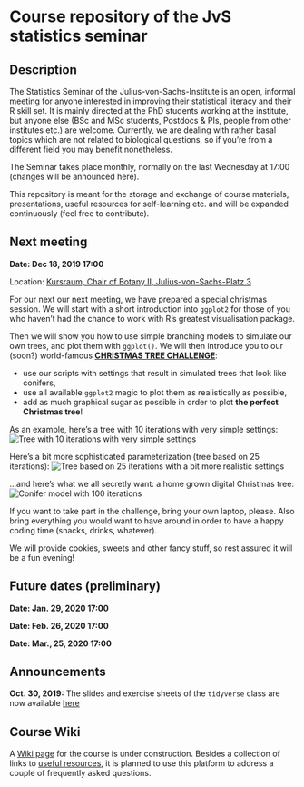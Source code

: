 Course repository of the JvS statistics seminar
================

## Description

The Statistics Seminar of the Julius-von-Sachs-Institute is an open,
informal meeting for anyone interested in improving their statistical
literacy and their R skill set. It is mainly directed at the PhD
students working at the institute, but anyone else (BSc and MSc
students, Postdocs & PIs, people from other institutes etc.) are
welcome. Currently, we are dealing with rather basal topics which are
not related to biological questions, so if you’re from a different field
you may benefit nonetheless.

The Seminar takes place monthly, normally on the last Wednesday at 17:00
(changes will be announced here).

This repository is meant for the storage and exchange of course
materials, presentations, useful resources for self-learning etc. and
will be expanded continuously (feel free to contribute).

## Next meeting

**Date: Dec 18, 2019 17:00**

Location: [Kursraum, Chair of Botany II,
Julius-von-Sachs-Platz 3](https://wueaddress.uni-wuerzburg.de/search/map/99992113)

For our next our next meeting, we have prepared a special christmas
session. We will start with a short introduction into `ggplot2` for
those of you who haven’t had the chance to work with R’s greatest
visualisation package.

Then we will show you how to use simple branching models to simulate our
own trees, and plot them with `ggplot()`. We will then introduce you to
our (soon?) world-famous [**CHRISTMAS TREE
CHALLENGE**](https://github.com/r-link/christmas_tree_challenge/):

  - use our scripts with settings that result in simulated trees that
    look like conifers,
  - use all available `ggplot2` magic to plot them as realistically as
    possible,
  - add as much graphical sugar as possible in order to plot **the
    perfect Christmas tree**\!

As an example, here’s a tree with 10 iterations with very simple
settings: ![Tree with 10 iterations with very simple
settings](figures/tree1.png)

Here’s a bit more sophisticated parameterization (tree based on 25
iterations): ![Tree based on 25 iterations with a bit more realistic
settings](figures/tree2.png)

…and here’s what we all secretly want: a home grown digital Christmas
tree: ![Conifer model with 100 iterations](figures/animation.gif)

If you want to take part in the challenge, bring your own laptop,
please. Also bring everything you would want to have around in order to
have a happy coding time (snacks, drinks, whatever).

We will provide cookies, sweets and other fancy stuff, so rest assured
it will be a fun evening\!

## Future dates (preliminary)

**Date: Jan. 29, 2020 17:00**

**Date: Feb. 26, 2020 17:00**

**Date: Mar., 25, 2020 17:00**

## Announcements

**Oct. 30, 2019:** The slides and exercise sheets of the `tidyverse`
class are now available
[here](https://github.com/r-link/Julius_von_Stats/tree/master/materials/2019-10-30%20R%20tidyverse)

## Course Wiki

A [Wiki page](https://github.com/r-link/Julius_von_Stats/wiki) for the
course is under construction. Besides a collection of links to [useful
resources](https://github.com/r-link/Julius_von_Stats/wiki/Useful-resources),
it is planned to use this platform to address a couple of frequently
asked questions.
